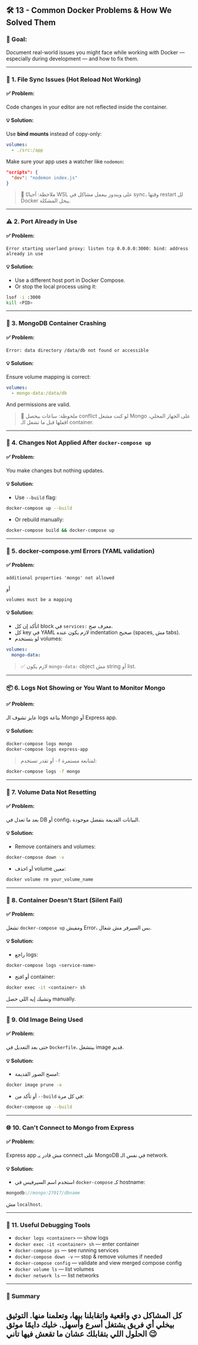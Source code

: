 ## 🛠️ 13 - Common Docker Problems & How We Solved Them

### 🎯 Goal:

Document real-world issues you might face while working with Docker — especially during development — and how to fix them.

---

### 🐳 1. File Sync Issues (Hot Reload Not Working)

#### ✅ Problem:

Code changes in your editor are not reflected inside the container.

#### 💡 Solution:

Use **bind mounts** instead of copy-only:

```yaml
volumes:
  - ./src:/app
```

Make sure your app uses a watcher like `nodemon`:

```json
"scripts": {
  "dev": "nodemon index.js"
}
```

> 📌 ملاحظة: أحيانًا WSL على ويندوز بيعمل مشاكل في sync، وقتها restart لل Docker بيحل المشكلة.

---

### ⚠️ 2. Port Already in Use

#### ✅ Problem:

```
Error starting userland proxy: listen tcp 0.0.0.0:3000: bind: address already in use
```

#### 💡 Solution:

* Use a different host port in Docker Compose.
* Or stop the local process using it:

```bash
lsof -i :3000
kill <PID>
```

---

### 🧱 3. MongoDB Container Crashing

#### ✅ Problem:

```
Error: data directory /data/db not found or accessible
```

#### 💡 Solution:

Ensure volume mapping is correct:

```yaml
volumes:
  - mongo-data:/data/db
```

And permissions are valid.

> 📌 ملحوظة: ساعات بيحصل conflict لو كنت مشغل Mongo على الجهاز المحلي، اقفلها قبل ما تشغل الـ container.

---

### 🔄 4. Changes Not Applied After `docker-compose up`

#### ✅ Problem:

You make changes but nothing updates.

#### 💡 Solution:

* Use `--build` flag:

```bash
docker-compose up --build
```

* Or rebuild manually:

```bash
docker-compose build && docker-compose up
```

---

### 🧱 5. docker-compose.yml Errors (YAML validation)

#### ✅ Problem:

```
additional properties 'mongo' not allowed
```

أو

```
volumes must be a mapping
```

#### 💡 Solution:

* اتأكد إن كل block في `services:` معرف صح.
* كل key في YAML لازم يكون عنده indentation صحيح (spaces, مش tabs).
* لو بتستخدم volumes:

```yaml
volumes:
  mongo-data:
```

> ✅ لازم يكون `mongo-data:` object مش string أو list.

---

### 📦 6. Logs Not Showing or You Want to Monitor Mongo

#### ✅ Problem:

عايز تشوف الـ logs بتاعة Mongo أو Express app.

#### 💡 Solution:

```bash
docker-compose logs mongo
docker-compose logs express-app
```

> أو تقدر تستخدم `-f` لمتابعة مستمرة:

```bash
docker-compose logs -f mongo
```

---

### 🧼 7. Volume Data Not Resetting

#### ✅ Problem:

بعد ما تعدل في DB أو config، البيانات القديمة بتفضل موجودة.

#### 💡 Solution:

* Remove containers and volumes:

```bash
docker-compose down -v
```

* أو احذف volume معين:

```bash
docker volume rm your_volume_name
```

---

### 🐳 8. Container Doesn't Start (Silent Fail)

#### ✅ Problem:

تشغل `docker-compose up` ومفيش Error، بس السيرفر مش شغال.

#### 💡 Solution:

* راجع logs:

```bash
docker-compose logs <service-name>
```

* أو افتح container:

```bash
docker exec -it <container> sh
```

وتشيك إيه اللي حصل manually.

---

### 🔁 9. Old Image Being Used

#### ✅ Problem:

حتى بعد التعديل في `Dockerfile`، بيتشغل image قديم.

#### 💡 Solution:

* امسح الصور القديمة:

```bash
docker image prune -a
```

* أو تأكد من `--build` في كل مرة:

```bash
docker-compose up --build
```

---

### 🌐 10. Can't Connect to Mongo from Express

#### ✅ Problem:

Express app مش قادر يـ connect على MongoDB في نفس الـ network.

#### 💡 Solution:

* استخدم اسم السيرفيس في `docker-compose` كـ hostname:

```js
mongodb://mongo:27017/dbname
```

مش `localhost`.

---

### 🔎 11. Useful Debugging Tools

* `docker logs <container>` — show logs
* `docker exec -it <container> sh` — enter container
* `docker-compose ps` — see running services
* `docker-compose down -v` — stop & remove volumes if needed
* `docker-compose config` — validate and view merged compose config
* `docker volume ls` — list volumes
* `docker network ls` — list networks

---

### 🧠 Summary

كل المشاكل دي واقعية واتقابلنا بيها، وتعلمنا منها. التوثيق بيخلي أي فريق يشتغل أسرع وأسهل. خليك دايمًا موثق الحلول اللي بتقابلك عشان ما تقعش فيها تاني 😉
---

